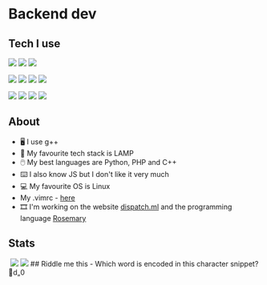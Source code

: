 # Backend dev
## Tech I use
<img SRC='https://img.shields.io/static/v1?label=app&message=VS Code&color=lightblue' /> <img SRC='https://img.shields.io/static/v1?label=app&message=GitHub&color=darkgrey' /> <img SRC='https://img.shields.io/static/v1?label=app&message=MS Edge&color=green' />

<img SRC='https://img.shields.io/static/v1?label=language&message=PHP&color=pink' /> <img SRC='https://img.shields.io/static/v1?label=language&message=Python&color=yellow' /> <img SRC='https://img.shields.io/static/v1?label=language&message=CPP&color=darkblue' /> <img SRC='https://img.shields.io/static/v1?label=language&message=HTML, CSS and JS&color=orange' />

<img SRC='https://img.shields.io/static/v1?label=framework&message=Bootstrap&color=purple' /> <img SRC='https://img.shields.io/static/v1?label=framework&message=FontAwesome&color=turquoise' /> <img SRC='https://img.shields.io/static/v1?label=framework&message=ChordCSS&color=orange' /> <img SRC='https://img.shields.io/static/v1?label=webserver&message=Apache&color=blue' />
## About
- 🖥️ I use g++
- 🍔 My favourite tech stack is LAMP
- 🖱️ My best languages are Python, PHP and C++
- ⌨️ I also know JS but I don't like it very much
- 💻 My favourite OS is Linux
- My .vimrc - [here]()
- 🎞 I'm working on the website [dispatch.ml](http://dispatch.ml) and the programming language [Rosemary](http://GitHub.com/werdl/rosemary)
<!---
werdl/werdl is a ✨ special ✨ repository because its `README.md` (this file) appears on your GitHub profile.
You can click the Preview link to take a look at your changes.
--->
## Stats
<img width="0" src="https://visitor-badge.glitch.me/badge?page_id=werdl.werdl" />
<!-- <p align="center"> <img src="https://github-readme-stats.vercel.app/api?username=werdl&show_icons=true&theme=great-gatsby" alt="werdl" /></p> -->
<img src="https://profile-counter.glitch.me/werdl/count.svg" />
<img src="https://github-readme-streak-stats.herokuapp.com/?user=werdl&theme=radical&include_all_commits=true&count_private=true" />
## Riddle me this
- Which word is encoded in this character snippet? d„0

